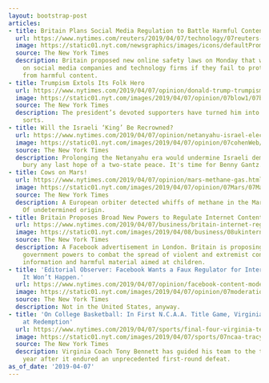```yaml
---
layout: bootstrap-post
articles:
- title: Britain Plans Social Media Regulation to Battle Harmful Content
  url: https://www.nytimes.com/reuters/2019/04/07/technology/07reuters-britain-tech-regulation.html
  image: https://static01.nyt.com/newsgraphics/images/icons/defaultPromoCrop.png
  source: The New York Times
  description: Britain proposed new online safety laws on Monday that would slap penalties
    on social media companies and technology firms if they fail to protect their users
    from harmful content.
- title: Trumpism Extols Its Folk Hero
  url: https://www.nytimes.com/2019/04/07/opinion/donald-trump-trumpism.html
  image: https://static01.nyt.com/images/2019/04/07/opinion/07blow1/07blow1-facebookJumbo.jpg
  source: The New York Times
  description: The president’s devoted supporters have turned him into a legend of
    sorts.
- title: Will the Israeli ‘King’ Be Recrowned?
  url: https://www.nytimes.com/2019/04/07/opinion/netanyahu-israel-election.html
  image: https://static01.nyt.com/images/2019/04/07/opinion/07cohenWeb/07cohenWeb-facebookJumbo.jpg
  source: The New York Times
  description: Prolonging the Netanyahu era would undermine Israeli democracy and
    bury any last hope of a two-state peace. It's time for Benny Gantz..
- title: Cows on Mars!
  url: https://www.nytimes.com/2019/04/07/opinion/mars-methane-gas.html
  image: https://static01.nyt.com/images/2019/04/07/opinion/07Mars/07Mars-facebookJumbo.jpg
  source: The New York Times
  description: A European orbiter detected whiffs of methane in the Martian atmosphere.
    Of undetermined origin.
- title: Britain Proposes Broad New Powers to Regulate Internet Content
  url: https://www.nytimes.com/2019/04/07/business/britain-internet-regulations.html
  image: https://static01.nyt.com/images/2019/04/08/business/08ukinternet/08ukinternet-facebookJumbo.jpg
  source: The New York Times
  description: A Facebook advertisement in London. Britain is proposing sweeping new
    government powers to combat the spread of violent and extremist content, false
    information and harmful material aimed at children.
- title: 'Editorial Observer: Facebook Wants a Faux Regulator for Internet Speech.
    It Won’t Happen.'
  url: https://www.nytimes.com/2019/04/07/opinion/facebook-content-moderation.html
  image: https://static01.nyt.com/images/2019/04/07/opinion/07moderation/07moderation-facebookJumbo.jpg
  source: The New York Times
  description: Not in the United States, anyway.
- title: 'On College Basketball: In First N.C.A.A. Title Game, Virginia Savors Shot
    at Redemption'
  url: https://www.nytimes.com/2019/04/07/sports/final-four-virginia-texas-tech.html
  image: https://static01.nyt.com/images/2019/04/07/sports/07ncaa-tracy/07ncaa-tracy-facebookJumbo.jpg
  source: The New York Times
  description: Virginia Coach Tony Bennett has guided his team to the title game one
    year after it endured an unprecedented first-round defeat.
as_of_date: '2019-04-07'
---
```


